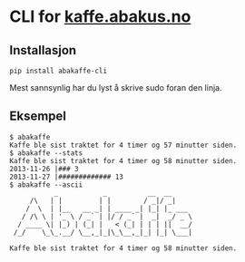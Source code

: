 # CLI for [kaffe.abakus.no](http://kaffe.abakus.no)

## Installasjon

    pip install abakaffe-cli 

Mest sannsynlig har du lyst å skrive sudo foran den linja.

## Eksempel

    $ abakaffe
    Kaffe ble sist traktet for 4 timer og 57 minutter siden.
    $ abakaffe --stats
    Kaffe ble sist traktet for 4 timer og 58 minutter siden.
    2013-11-26 |### 3
    2013-11-27 |############# 13
    $ abakaffe --ascii
               _           _          __  __
         /\   | |         | |        / _|/ _|
        /  \  | |__   __ _| | ____ _| |_| |_ ___
       / /\ \ | '_ \ / _` | |/ / _` |  _|  _/ _ \
      / ____ \| |_) | (_| |   < (_| | | | ||  __/
     /_/    \_\_.__/ \__,_|_|\_\__,_|_| |_| \___|

    Kaffe ble sist traktet for 4 timer og 58 minutter siden.

